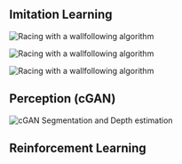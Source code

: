 ## **Imitation Learning**

![](resources/imitation_3.gif "Racing with a wallfollowing algorithm")

![](resources/imitation_4.gif "Racing with a wallfollowing algorithm")

![](resources/imitation_5.gif "Racing with a wallfollowing algorithm")

## **Perception (cGAN)**
![](resources/formula_gan.gif "cGAN Segmentation and Depth estimation")


## **Reinforcement Learning**


